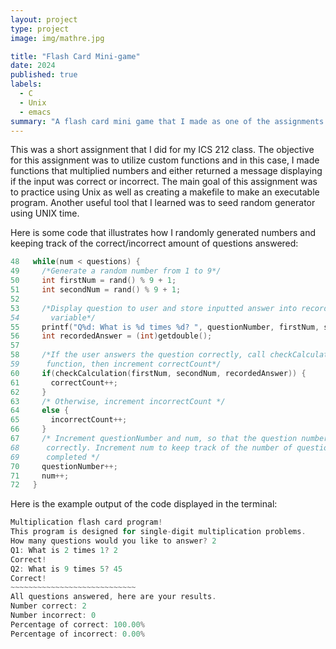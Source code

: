 ```yaml
---
layout: project
type: project
image: img/mathre.jpg

title: "Flash Card Mini-game"
date: 2024
published: true
labels:
  - C
  - Unix
  - emacs
summary: "A flash card mini game that I made as one of the assignments for ICS 212"
---
```



This was a short assignment that I did for my ICS 212 class. The objective for this assignment was to utilize custom functions and in this case, I made functions that multiplied numbers and either returned a message displaying if the input was correct or incorrect. The main goal of this assignment was to practice using Unix as well as creating a makefile to make an executable program. Another useful tool that I learned was to seed random generator using UNIX time.

Here is some code that illustrates how I randomly generated numbers and keeping track of the correct/incorrect amount of questions answered:

```cpp
48   while(num < questions) {
49     /*Generate a random number from 1 to 9*/
50     int firstNum = rand() % 9 + 1;
51     int secondNum = rand() % 9 + 1;
52 
53     /*Display question to user and store inputted answer into recordedAnswer                                                                                                                                                                
54       variable*/
55     printf("Q%d: What is %d times %d? ", questionNumber, firstNum, secondNum);
56     int recordedAnswer = (int)getdouble();
57 
58     /*If the user answers the question correctly, call checkCalculation                                                                                                                                                                     
59      function, then increment correctCount*/
60     if(checkCalculation(firstNum, secondNum, recordedAnswer)) {
61       correctCount++;
62     }
63     /* Otherwise, increment incorrectCount */
64     else {
65       incorrectCount++;
66     }
67     /* Increment questionNumber and num, so that the question number now corresponds                                                                                                                                                        
68      correctly. Increment num to keep track of the number of questions that the user has                                                                                                                                                    
69      completed */
70     questionNumber++;
71     num++;
72   }
```

Here is the example output of the code displayed in the terminal:

```cpp
Multiplication flash card program!
This program is designed for single-digit multiplication problems.
How many questions would you like to answer? 2
Q1: What is 2 times 1? 2
Correct!
Q2: What is 9 times 5? 45
Correct!
~~~~~~~~~~~~~~~~~~~~~~~~~~~~
All questions answered, here are your results.
Number correct: 2
Number incorrect: 0
Percentage of correct: 100.00%
Percentage of incorrect: 0.00%
```




